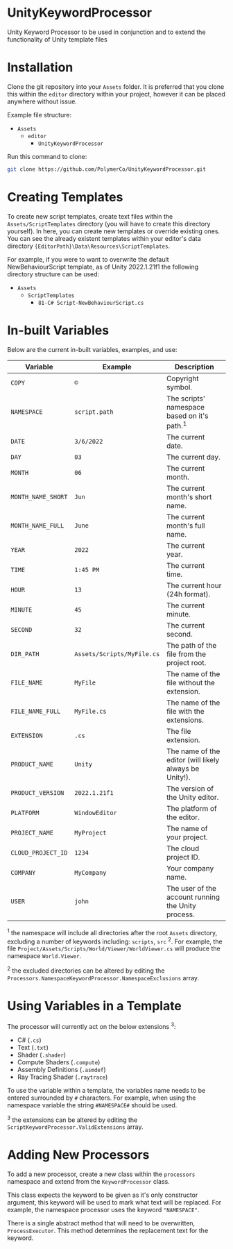 # UnityKeywordProcessor
Unity Keyword Processor to be used in conjunction and to extend the functionality of Unity template files

# Installation

Clone the git repository into your `Assets` folder. It is preferred that you clone this within the `editor` directory within your project, however it can be placed anywhere without issue.

Example file structure:

- `Assets`
  - `editor`
    - `UnityKeywordProcessor`

Run this command to clone:

```bash
git clone https://github.com/PolymerCo/UnityKeywordProcessor.git
```

# Creating Templates

To create new script templates, create text files within the `Assets/ScriptTemplates` directory (you will have to create this directory yourself). In here, you can create new templates or override existing ones. You can see the already existent templates within your editor's data directory `{EditorPath}\Data\Resources\ScriptTemplates`.

For example, if you were to want to overwrite the default NewBehaviourScript template, as of Unity 2022.1.21f1 the following directory structure can be used:

- `Assets`
  - `ScriptTemplates`
    - `81-C# Script-NewBehaviourScript.cs`

# In-built Variables

Below are the current in-built variables, examples, and use:

| Variable | Example | Description |
|-|-|-|
| `COPY` | `©` | Copyright symbol. |
| `NAMESPACE` | `script.path` | The scripts' namespace based on it's path.<sup>1</sup> |
| `DATE` | `3/6/2022` | The current date. |
| `DAY` | `03` | The current day. |
| `MONTH` | `06` | The current month. |
| `MONTH_NAME_SHORT` | `Jun` | The current month's short name. |
| `MONTH_NAME_FULL` | `June` | The current month's full name. |
| `YEAR` | `2022` | The current year. |
| `TIME` | `1:45 PM` | The current time. |
| `HOUR` | `13` | The current hour (24h format). |
| `MINUTE` | `45` | The current minute. |
| `SECOND` | `32` | The current second. |
| `DIR_PATH` | `Assets/Scripts/MyFile.cs` | The path of the file from the project root. |
| `FILE_NAME` | `MyFile` | The name of the file without the extension. |
| `FILE_NAME_FULL` | `MyFile.cs` | The name of the file with the extensions. |
| `EXTENSION` | `.cs` | The file extension. |
| `PRODUCT_NAME` | `Unity` | The name of the editor (will likely always be Unity!). |
| `PRODUCT_VERSION` | `2022.1.21f1` | The version of the Unity editor. |
| `PLATFORM` | `WindowEditor` | The platform of the editor. |
| `PROJECT_NAME` | `MyProject` | The name of your project. |
| `CLOUD_PROJECT_ID` | `1234` | The cloud project ID. |
| `COMPANY` | `MyCompany` | Your company name. |
| `USER` | `john` | The user of the account running the Unity process. |


<sup>1</sup> the namespace will include all directories after the root `Assets` directory, excluding a number of keywords including: `scripts`, `src` <sup>2</sup>. For example, the file `Project/Assets/Scripts/World/Viewer/WorldViewer.cs` will produce the namespace `World.Viewer`.

<sup>2</sup> the excluded directories can be altered by editing the `Processors.NamespaceKeywordProcessor.NamespaceExclusions` array.

# Using Variables in a Template

The processor will currently act on the below extensions <sup>3</sup>:

- C# (`.cs`)
- Text (`.txt`)
- Shader (`.shader`)
- Compute Shaders (`.compute`)
- Assembly Definitions (`.asmdef`)
- Ray Tracing Shader (`.raytrace`)

To use the variable within a template, the variables name needs to be entered surrounded by `#` characters. For example, when using the namespace variable the string `#NAMESPACE#` should be used.

<sup>3</sup> the extensions can be altered by editing the `ScriptKeywordProcessor.ValidExtensions` array.

# Adding New Processors

To add a new processor, create a new class within the `processors` namespace and extend from the `KeywordProcessor` class. 

This class expects the keyword to be given as it's only constructor argument, this keyword will be used to mark what text will be replaced. For example, the namespace processor uses the keyword `"NAMESPACE"`.

There is a single abstract method that will need to be overwritten, `ProcessExecutor`. This method determines the replacement text for the keyword.  
